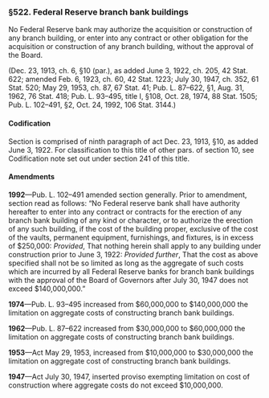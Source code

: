 ### §522. Federal Reserve branch bank buildings ###

No Federal Reserve bank may authorize the acquisition or construction of any branch building, or enter into any contract or other obligation for the acquisition or construction of any branch building, without the approval of the Board.

(Dec. 23, 1913, ch. 6, §10 (par.), as added June 3, 1922, ch. 205, 42 Stat. 622; amended Feb. 6, 1923, ch. 60, 42 Stat. 1223; July 30, 1947, ch. 352, 61 Stat. 520; May 29, 1953, ch. 87, 67 Stat. 41; Pub. L. 87–622, §1, Aug. 31, 1962, 76 Stat. 418; Pub. L. 93–495, title I, §108, Oct. 28, 1974, 88 Stat. 1505; Pub. L. 102–491, §2, Oct. 24, 1992, 106 Stat. 3144.)

#### Codification ####

Section is comprised of ninth paragraph of act Dec. 23, 1913, §10, as added June 3, 1922. For classification to this title of other pars. of section 10, see Codification note set out under section 241 of this title.

#### Amendments ####

**1992**—Pub. L. 102–491 amended section generally. Prior to amendment, section read as follows: “No Federal reserve bank shall have authority hereafter to enter into any contract or contracts for the erection of any branch bank building of any kind or character, or to authorize the erection of any such building, if the cost of the building proper, exclusive of the cost of the vaults, permanent equipment, furnishings, and fixtures, is in excess of $250,000: *Provided*, That nothing herein shall apply to any building under construction prior to June 3, 1922: *Provided further*, That the cost as above specified shall not be so limited as long as the aggregate of such costs which are incurred by all Federal Reserve banks for branch bank buildings with the approval of the Board of Governors after July 30, 1947 does not exceed $140,000,000.”

**1974**—Pub. L. 93–495 increased from $60,000,000 to $140,000,000 the limitation on aggregate costs of constructing branch bank buildings.

**1962**—Pub. L. 87–622 increased from $30,000,000 to $60,000,000 the limitation on aggregate costs of constructing branch bank buildings.

**1953**—Act May 29, 1953, increased from $10,000,000 to $30,000,000 the limitation on aggregate cost of constructing branch bank buildings.

**1947**—Act July 30, 1947, inserted proviso exempting limitation on cost of construction where aggregate costs do not exceed $10,000,000.